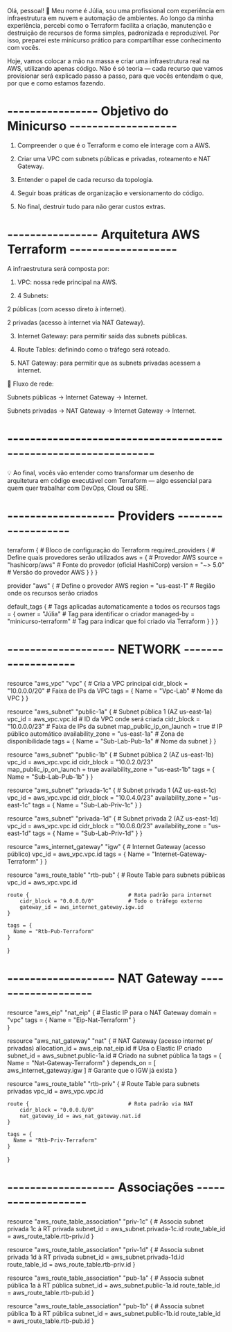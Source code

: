 Olá, pessoal! 👋
Meu nome é Júlia, sou uma profissional com experiência em infraestrutura em nuvem e automação de ambientes. Ao longo da minha experiência, percebi como o Terraform facilita a criação, manutenção e destruição de recursos de forma simples, padronizada e reproduzível. Por isso, preparei este minicurso prático para compartilhar esse conhecimento com vocês.

Hoje, vamos colocar a mão na massa e criar uma infraestrutura real na AWS, utilizando apenas código. Não é só teoria — cada recurso que vamos provisionar será explicado passo a passo, para que vocês entendam o que, por que e como estamos fazendo.


# ---------------- Objetivo do Minicurso  -------------------
1. Compreender o que é o Terraform e como ele interage com a AWS.

2. Criar uma VPC com subnets públicas e privadas, roteamento e NAT Gateway.

3. Entender o papel de cada recurso da topologia.

4. Seguir boas práticas de organização e versionamento do código.

5. No final, destruir tudo para não gerar custos extras.


# ---------------- Arquitetura AWS Terraform -------------------

A infraestrutura será composta por:

1. VPC: nossa rede principal na AWS.

2. 4 Subnets:

2 públicas (com acesso direto à internet).

2 privadas (acesso à internet via NAT Gateway).

3. Internet Gateway: para permitir saída das subnets públicas.

4. Route Tables: definindo como o tráfego será roteado.

5. NAT Gateway: para permitir que as subnets privadas acessem a internet.

📌 Fluxo de rede:

Subnets públicas → Internet Gateway → Internet.

Subnets privadas → NAT Gateway → Internet Gateway → Internet.

# ----------------------------------------------------------------

💡 Ao final, vocês vão entender como transformar um desenho de arquitetura em código executável com Terraform — algo essencial para quem quer trabalhar com DevOps, Cloud ou SRE.


# ------------------- Providers -------------------

terraform {                               # Bloco de configuração do Terraform
  required_providers {                    # Define quais provedores serão utilizados
    aws = {                               # Provedor AWS
        source = "hashicorp/aws"          # Fonte do provedor (oficial HashiCorp)
        version = "~> 5.0"                 # Versão do provedor AWS
    }
  }
}

provider "aws" {                          # Define o provedor AWS
  region = "us-east-1"                    # Região onde os recursos serão criados

  default_tags {                          # Tags aplicadas automaticamente a todos os recursos
    tags = {
      owner = "Júlia"                     # Tag para identificar o criador
      managed-by = "minicurso-terraform"  # Tag para indicar que foi criado via Terraform
    }
  }
}

# ------------------- NETWORK -------------------

resource "aws_vpc" "vpc" {                # Cria a VPC principal
    cidr_block = "10.0.0.0/20"             # Faixa de IPs da VPC
    tags = {
        Name = "Vpc-Lab"                   # Nome da VPC
    }
}

resource "aws_subnet" "public-1a" {        # Subnet pública 1 (AZ us-east-1a)
    vpc_id = aws_vpc.vpc.id                # ID da VPC onde será criada
    cidr_block = "10.0.0.0/23"              # Faixa de IPs da subnet
    map_public_ip_on_launch = true         # IP público automático
    availability_zone = "us-east-1a"       # Zona de disponibilidade
    tags = {
        Name = "Sub-Lab-Pub-1a"             # Nome da subnet
    }
}

resource "aws_subnet" "public-1b" {        # Subnet pública 2 (AZ us-east-1b)
    vpc_id = aws_vpc.vpc.id
    cidr_block = "10.0.2.0/23"
    map_public_ip_on_launch = true
    availability_zone = "us-east-1b"
    tags = {
      Name = "Sub-Lab-Pub-1b"
    }
}

resource "aws_subnet" "privada-1c" {       # Subnet privada 1 (AZ us-east-1c)
    vpc_id = aws_vpc.vpc.id
    cidr_block = "10.0.4.0/23"
    availability_zone = "us-east-1c"
    tags = {
        Name = "Sub-Lab-Priv-1c"
    }
}

resource "aws_subnet" "privada-1d" {       # Subnet privada 2 (AZ us-east-1d)
    vpc_id = aws_vpc.vpc.id
    cidr_block = "10.0.6.0/23"
    availability_zone = "us-east-1d"
    tags = {
      Name = "Sub-Lab-Priv-1d"
    }
}

resource "aws_internet_gateway" "igw" {    # Internet Gateway (acesso público)
    vpc_id = aws_vpc.vpc.id
    tags = {
      Name = "Internet-Gateway-Terraform"
    }
}

resource "aws_route_table" "rtb-pub" {     # Route Table para subnets públicas
    vpc_id = aws_vpc.vpc.id

    route {                                # Rota padrão para internet
        cidr_block = "0.0.0.0/0"           # Todo o tráfego externo
        gateway_id = aws_internet_gateway.igw.id
    }

    tags = {
      Name = "Rtb-Pub-Terraform"
    }
}

# ------------------- NAT Gateway -------------------

resource "aws_eip" "nat_eip" {             # Elastic IP para o NAT Gateway
    domain = "vpc"
    tags = {
      Name = "Eip-Nat-Terraform"
    }  
}

resource "aws_nat_gateway" "nat" {         # NAT Gateway (acesso internet p/ privadas)
    allocation_id = aws_eip.nat_eip.id     # Usa o Elastic IP criado
    subnet_id = aws_subnet.public-1a.id    # Criado na subnet pública 1a
    tags = {
      Name = "Nat-Gateway-Terraform"
    }
    depends_on = [ aws_internet_gateway.igw ] # Garante que o IGW já exista
}

resource "aws_route_table" "rtb-priv" {    # Route Table para subnets privadas
    vpc_id = aws_vpc.vpc.id

    route {                                # Rota padrão via NAT
        cidr_block = "0.0.0.0/0"
        nat_gateway_id = aws_nat_gateway.nat.id
    }

    tags = {
      Name = "Rtb-Priv-Terraform"
    }
}

# ------------------- Associações -------------------

resource "aws_route_table_association" "priv-1c" { # Associa subnet privada 1c à RT privada
    subnet_id = aws_subnet.privada-1c.id
    route_table_id = aws_route_table.rtb-priv.id
}

resource "aws_route_table_association" "priv-1d" { # Associa subnet privada 1d à RT privada
    subnet_id =  aws_subnet.privada-1d.id
    route_table_id = aws_route_table.rtb-priv.id
}

resource "aws_route_table_association" "pub-1a" {  # Associa subnet pública 1a à RT pública
    subnet_id = aws_subnet.public-1a.id
    route_table_id = aws_route_table.rtb-pub.id
}

resource "aws_route_table_association" "pub-1b" {  # Associa subnet pública 1b à RT pública
    subnet_id = aws_subnet.public-1b.id
    route_table_id = aws_route_table.rtb-pub.id
}


